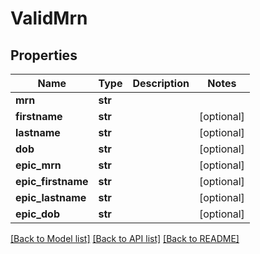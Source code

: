 # ValidMrn

## Properties
Name | Type | Description | Notes
------------ | ------------- | ------------- | -------------
**mrn** | **str** |  | 
**firstname** | **str** |  | [optional] 
**lastname** | **str** |  | [optional] 
**dob** | **str** |  | [optional] 
**epic_mrn** | **str** |  | [optional] 
**epic_firstname** | **str** |  | [optional] 
**epic_lastname** | **str** |  | [optional] 
**epic_dob** | **str** |  | [optional] 

[[Back to Model list]](../README.md#documentation-for-models) [[Back to API list]](../README.md#documentation-for-api-endpoints) [[Back to README]](../README.md)


